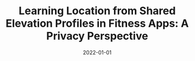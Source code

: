 ---
title: "Learning Location from Shared Elevation Profiles in Fitness Apps: A Privacy Perspective"
collection: publications
permalink: /publication/2022-01-01-Learning-Location-from-Shared-Elevation-Profiles-in-Fitness-Apps-A-Privacy-Perspective
date: 2022-01-01
venue: 'CoRR'
paperurl: 'https://doi.org/10.48550/arXiv.2210.15529'
citation: ' {\&quot;{U}}lk{\&quot;{u}} Meteriz{-}Yildiran,  Necip Yildiran,  Joongheon Kim,  David Mohaisen, &quot;Learning Location from Shared Elevation Profiles in Fitness Apps: A Privacy Perspective.&quot; CoRR, 2022.'
---